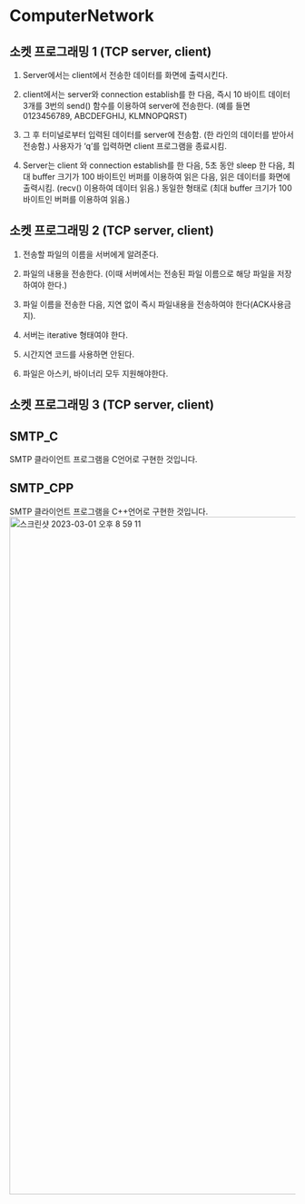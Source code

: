 # ComputerNetwork

## 소켓 프로그래밍 1 (TCP server, client) 

1. Server에서는 client에서 전송한 데이터를 화면에 출력시킨다.

2. client에서는 server와 connection establish를 한 다음, 즉시 10 바이트 데이터 3개를 3번의 send() 함수를 이용하여 server에 전송한다. (예를 들면 0123456789, ABCDEFGHIJ, KLMNOPQRST)

3. 그 후 터미널로부터 입력된 데이터를 server에 전송함. (한 라인의 데이터를 받아서 전송함.) 사용자가 ‘q’를 입력하면 client 프로그램을 종료시킴.

4. Server는 client 와 connection establish를 한 다음, 5초 동안 sleep 한 다음, 최대 buffer 크기가 100 바이트인 버퍼를 이용하여 읽은 다음, 읽은 데이터를 화면에 출력시킴. (recv() 이용하여 데이터 읽음.) 동일한 형태로 (최대 buffer 크기가 100 바이트인 버퍼를 이용하여 읽음.)

## 소켓 프로그래밍 2 (TCP server, client) 

1. 전송할 파일의 이름을 서버에게 알려준다.

2. 파일의 내용을 전송한다. (이때 서버에서는 전송된 파일 이름으로 해당 파일을 저장하여야 한다.)

3. 파일 이름을 전송한 다음, 지연 없이 즉시 파일내용을 전송하여야 한다(ACK사용금지).

4. 서버는 iterative 형태여야 한다.

5. 시간지연 코드를 사용하면 안된다.

6. 파일은 아스키, 바이너리 모두 지원해야한다.

## 소켓 프로그래밍 3 (TCP server, client) 


## SMTP_C 

SMTP 클라이언트 프로그램을 C언어로 구현한 것입니다.

## SMTP_CPP

SMTP 클라이언트 프로그램을 C++언어로 구현한 것입니다.
<img width="1194" alt="스크린샷 2023-03-01 오후 8 59 11" src="https://user-images.githubusercontent.com/87226129/222134123-ed8d3937-ffe7-4cdb-b44a-576029669a79.png">


